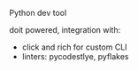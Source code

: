 Python dev tool

doit powered, integration with:

- click and rich for custom CLI
- linters: pycodestlye, pyflakes
